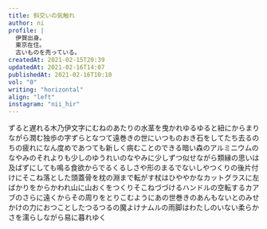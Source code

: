 ```yaml
---
title: 斜交いの気触れ
author: ni
profile: |
  伊賀出身。
  東京在住。
  古いものを売っている。
createdAt: 2021-02-15T20:39
updatedAt: 2021-02-16T14:07
publishedAt: 2021-02-16T10:10
vol: "0"
writing: "horizontal"
align: "left"
instagram: "nii_hir"
---
```


ずると遅れる木乃伊文字にむねのあたりの水茎を曳かれゆるゆると紐にからまりながら潤む独歩の字ずらとなつて遠巻きの世にいつものおき石をしてたち去るのちの疲れになん度めであつても新しく病むことのできる暗い森のアルミニウムのなやみのそれよりも少しのゆうれいのなやみに少しずつ似せながら類縁の思いは及ばずにしても鳴る食欲からでるくるしさや形のまるでないしやつくりの後片付けにそこね落とした頭蓋骨を枕の淵まで転がす杖はひややかなカットグラスに左ばかりをからかわれ山に山おくをつくりそこねづづけるハンドルの空転するカアブのさらに遠くからその周りをとりこむようにあの世巻きのあんもないとのみせかけの力におつことしたつるつるの魔よけナムルの雨脚はわたしのいない柔らかさを濡らしながら易に暮れゆく
